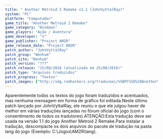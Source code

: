 ```yaml
---
title: " Another Metroid 2 Remake v1.1 (JohnVyttalRay)"
system: "PC"
platform: "Computador"
game_title: "Another Metroid 2 Remake"
game_category: "Windows"
game_players: "Ação / Aventura"
game_developer: "1"
game_publisher: "Project AM2R"
game_release_date: "Project AM2R"
patch_author: "JohnVyttalRay"
patch_group: "Nenhum"
patch_site: "Nenhum"
patch_version: "???"
patch_release: "15/08/2016 (atualizada em 25/08/2016)"
patch_type: "Arquivos traduzidos"
patch_progress: "Textos"
patch_images: ["http://img.romhackers.org/traducoes/%5BPC%5D%20Another%20Metroid%202%20Remake%20-%20JohnVyttalRay%20-%201.jpg","http://img.romhackers.org/traducoes/%5BPC%5D%20Another%20Metroid%202%20Remake%20-%20JohnVyttalRay%20-%202.jpg","http://img.romhackers.org/traducoes/%5BPC%5D%20Another%20Metroid%202%20Remake%20-%20JohnVyttalRay%20-%203.jpg"]
---
```

Aparentemente todos os textos do jogo foram traduzidos e acentuados, mas nenhuma mensagem em forma de gráfico foi editada.Neste último patch lançado por JohnVyttalRay, ele reuniu o que ele julgou haver de melhor em várias traduções lançadas no fórum oficial do jogo (com o consentimento de todos os tradutores).ATENÇÃO:Esta tradução deve ser usada na versão 1.1 do jogo Another Metroid 2 Remake.Para instalar a tradução, descompacte os dois arquivos do pacote de tradução na pasta lang do jogo (Exemplo: C:\Jogos\AM2R\lang).